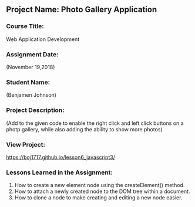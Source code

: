## Project Name:  Photo Gallery Application

### Course Title:
Web Application Development

### Assignment Date:  
(November 19,2018)

### Student Name:  
(Benjamen Johnson)

### Project Description:
(Add to the given code to enable the right click and left click buttons on a photp gallery, while also adding the ability to show more photos)

### View Project:
https://boj1717.github.io/lesson6_javascript3/

### Lessons Learned in the Assignment:
1. How to create a new element node using the createElement() method. 
2. How to attach a newly created node to the DOM tree within a document. 
3. How to clone a node to make creating and editing a new node easier. 

